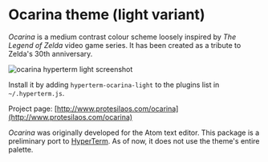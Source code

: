 # Ocarina theme (light variant)

*Ocarina* is a medium contrast colour scheme loosely inspired by *The Legend of Zelda* video game series. It has been created as a tribute to Zelda's 30th anniversary.

![ocarina hyperterm light screenshot](https://raw.githubusercontent.com/protesilaos/prot16/master/ocarina/hyperterm/screenshot.png)

Install it by adding `hyperterm-ocarina-light` to the plugins list in `~/.hyperterm.js`.

Project page: [http://www.protesilaos.com/ocarina](http://www.protesilaos.com/ocarina)

*Ocarina* was originally developed for the Atom text editor. This package is a preliminary port to [HyperTerm](https://hyperterm.org/). As of now, it does not use the theme's entire palette.
